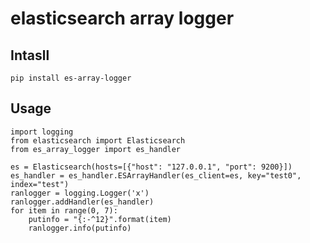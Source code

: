 # elasticsearch array logger
## Intasll
```
pip install es-array-logger 
```
## Usage
```
import logging
from elasticsearch import Elasticsearch
from es_array_logger import es_handler

es = Elasticsearch(hosts=[{"host": "127.0.0.1", "port": 9200}])
es_handler = es_handler.ESArrayHandler(es_client=es, key="test0", index="test")
ranlogger = logging.Logger('x')
ranlogger.addHandler(es_handler)
for item in range(0, 7):
    putinfo = "{:-^12}".format(item)
    ranlogger.info(putinfo)
```
    
    
